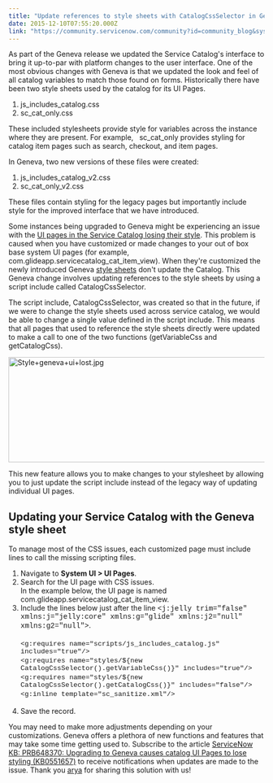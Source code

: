 ```yaml
---
title: "Update references to style sheets with CatalogCssSelector in Geneva"
date: 2015-12-10T07:55:20.000Z
link: "https://community.servicenow.com/community?id=community_blog&sys_id=ac6d6a29dbd0dbc01dcaf3231f9619d4"
---
```

<p><span class="s1">As part of the Geneva release we updated the Service Catalog's interface to bring it up-to-par with platform changes to the user interface. </span><span class="s1">One of the most obvious changes with Geneva is that we updated the look and feel of all catalog variables to match those found on forms. Historically there have been two style sheets used by the catalog for its UI Pages.</span></p><ol><li><span class="s1">js_includes_catalog.css</span></li><li><span class="s1"></span><span class="s1">sc_cat_only.css</span></li></ol><p></p><p class="p1"><span class="s1">These included stylesheets provide style for variables across the instance where they are present. For example,   sc_cat_only provides styling for catalog item pages such as search, checkout, and item pages. </span></p><p class="p1"></p><p class="p1"><span class="s1">In Geneva, two new versions of these files were created:</span></p><ol class="ol1"><li><span class="s1">js_includes_catalog_v2.css</span></li><li><span class="s1">sc_cat_only_v2.css</span></li></ol><p></p><p class="p1"><span class="s1">These files contain styling for the legacy pages but importantly include style for the improved interface that we have introduced.</span></p><p></p><p>Some instances being upgraded to Geneva might be experiencing an issue with the <a title="i.service-now.com/kb_view.do?sysparm_article=KB0551657" href="https://hi.service-now.com/kb_view.do?sysparm_article=KB0551657">UI pages in the Service Catalog losing their style</a>. This problem is caused when you have customized or made changes to your out of box base system UI pages (for example, com.glideapp.servicecatalog_cat_item_view). When they're customized the newly introduced Geneva <a title="eneva-docs.servicenow.com/administer/content_management/concept/c_StyleSheets.html" href="https://geneva-docs.servicenow.com/administer/content_management/concept/c_StyleSheets.html">style sheets</a> don't update the Catalog. This Geneva change involves updating references to the style sheets by using a script include called CatalogCssSelector.</p><p></p><p><span class="s1">The script include, CatalogCssSelector, was created so that in the future, if we were to change the style sheets used across service catalog, we would be able to change a single value defined in the script include. This means that all pages that used to reference the style sheets directly were updated to make a call to one of the two functions (getVariableCss and getCatalogCss).</span></p><p><img   alt="Style+geneva+ui+lost.jpg" class="image-1 jive-image" src="97dbd002dbd81f048c8ef4621f961925.iix" style="width: 620px; height: 207px; display: block; margin-left: auto; margin-right: auto;"/></p><p>This new feature allows you to make changes to your stylesheet by allowing you to just update the script include instead of the legacy way of updating individual UI pages.</p><p></p><h2>Updating your Service Catalog with the Geneva style sheet</h2><p>To manage most of the CSS issues, each customized page must include lines to call the missing scripting files.</p><ol><li>Navigate to <strong>System UI &gt; UI Pages</strong>.</li><li>Search for the UI page with CSS issues.<br/>In the example below, the UI page is named com.glideapp.servicecatalog_cat_item_view.</li><li>Include the lines below just after the line <span style="font-family: 'courier new', courier;">&lt;j:jelly trim="false" xmlns:j="jelly:core" xmlns:g="glide" xmlns:j2="null" xmlns:g2="null"&gt;</span>.<br/><br/><span style="font-size: 10pt; font-family: 'courier new', courier;">&lt;g:requires name="scripts/js_includes_catalog.js" includes="true"/&gt;<br/></span><span style="font-family: 'courier new', courier; font-size: 10pt;">&lt;g:requires name="styles/${new CatalogCssSelector().getVariableCss()}" includes="true"/&gt;</span><br/><span style="font-family: 'courier new', courier; font-size: 10pt;">&lt;g:requires name="styles/${new CatalogCssSelector().getCatalogCss()}" includes="false"/&gt;</span><br/><span style="font-family: 'courier new', courier; font-size: 10pt;">&lt;g:inline template="sc_sanitize.xml"/&gt;</span><br/><br/></li><li>Save the record.</li></ol><p></p><p>You may need to make more adjustments depending on your customizations. Geneva offers a plethora of new functions and features that may take some time getting used to. Subscribe to the article <a href="https://hi.service-now.com/kb_view.do?sysparm_article=KB0551657" title="https://hi.service-now.com/kb_view.do?sysparm_article=KB0551657">ServiceNow KB: PRB648370: Upgrading to Geneva causes catalog UI Pages to lose styling (KB0551657)</a> to receive notifications when updates are made to the issue. Thank you <a title="arya" __default_attr="54252" __jive_macro_name="user" class="jive_macro jive_macro_user" data-orig-content="arya" data-renderedposition="1152.4715576171875_631.9204711914062_45_16" href="/community?id=community_user_profile&user=69a25a6ddbd81fc09c9ffb651f96198e">arya</a> for sharing this solution with us!</p>